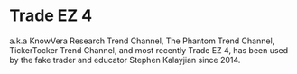 # Trade EZ 4
a.k.a KnowVera Research Trend Channel, The Phantom Trend Channel, TickerTocker Trend Channel, and most recently Trade EZ 4, has been used by the fake trader and educator Stephen Kalayjian since 2014.
